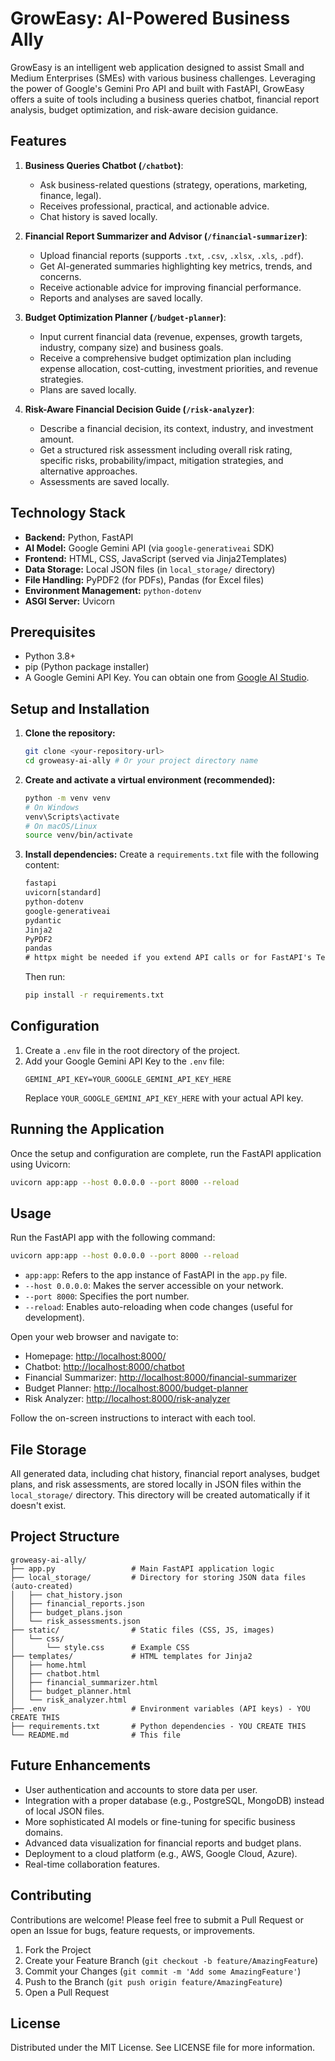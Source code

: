 
# GrowEasy: AI-Powered Business Ally

GrowEasy is an intelligent web application designed to assist Small and Medium Enterprises (SMEs) with various business challenges. Leveraging the power of Google's Gemini Pro API and built with FastAPI, GrowEasy offers a suite of tools including a business queries chatbot, financial report analysis, budget optimization, and risk-aware decision guidance.

## Features

1.  **Business Queries Chatbot (`/chatbot`)**:
    *   Ask business-related questions (strategy, operations, marketing, finance, legal).
    *   Receives professional, practical, and actionable advice.
    *   Chat history is saved locally.

2.  **Financial Report Summarizer and Advisor (`/financial-summarizer`)**:
    *   Upload financial reports (supports `.txt`, `.csv`, `.xlsx`, `.xls`, `.pdf`).
    *   Get AI-generated summaries highlighting key metrics, trends, and concerns.
    *   Receive actionable advice for improving financial performance.
    *   Reports and analyses are saved locally.

3.  **Budget Optimization Planner (`/budget-planner`)**:
    *   Input current financial data (revenue, expenses, growth targets, industry, company size) and business goals.
    *   Receive a comprehensive budget optimization plan including expense allocation, cost-cutting, investment priorities, and revenue strategies.
    *   Plans are saved locally.

4.  **Risk-Aware Financial Decision Guide (`/risk-analyzer`)**:
    *   Describe a financial decision, its context, industry, and investment amount.
    *   Get a structured risk assessment including overall risk rating, specific risks, probability/impact, mitigation strategies, and alternative approaches.
    *   Assessments are saved locally.

## Technology Stack

*   **Backend:** Python, FastAPI
*   **AI Model:** Google Gemini API (via `google-generativeai` SDK)
*   **Frontend:** HTML, CSS, JavaScript (served via Jinja2Templates)
*   **Data Storage:** Local JSON files (in `local_storage/` directory)
*   **File Handling:** PyPDF2 (for PDFs), Pandas (for Excel files)
*   **Environment Management:** `python-dotenv`
*   **ASGI Server:** Uvicorn

## Prerequisites

*   Python 3.8+
*   pip (Python package installer)
*   A Google Gemini API Key. You can obtain one from [Google AI Studio](https://aistudio.google.com/app/apikey).

## Setup and Installation

1.  **Clone the repository:**
    ```bash
    git clone <your-repository-url>
    cd groweasy-ai-ally # Or your project directory name
    ```

2.  **Create and activate a virtual environment (recommended):**
    ```bash
    python -m venv venv
    # On Windows
    venv\Scripts\activate
    # On macOS/Linux
    source venv/bin/activate
    ```

3.  **Install dependencies:**
    Create a `requirements.txt` file with the following content:
    ```txt
    fastapi
    uvicorn[standard]
    python-dotenv
    google-generativeai
    pydantic
    Jinja2
    PyPDF2
    pandas
    # httpx might be needed if you extend API calls or for FastAPI's TestClient
    ```
    Then run:
    ```bash
    pip install -r requirements.txt
    ```

## Configuration

1.  Create a `.env` file in the root directory of the project.
2.  Add your Google Gemini API Key to the `.env` file:
    ```env
    GEMINI_API_KEY=YOUR_GOOGLE_GEMINI_API_KEY_HERE
    ```
    Replace `YOUR_GOOGLE_GEMINI_API_KEY_HERE` with your actual API key.

## Running the Application

Once the setup and configuration are complete, run the FastAPI application using Uvicorn:

```bash
uvicorn app:app --host 0.0.0.0 --port 8000 --reload
```

## Usage

Run the FastAPI app with the following command:

```bash
uvicorn app:app --host 0.0.0.0 --port 8000 --reload
```

* `app:app`: Refers to the app instance of FastAPI in the `app.py` file.
* `--host 0.0.0.0`: Makes the server accessible on your network.
* `--port 8000`: Specifies the port number.
* `--reload`: Enables auto-reloading when code changes (useful for development).

Open your web browser and navigate to:

* Homepage: [http://localhost:8000/](http://localhost:8000/)
* Chatbot: [http://localhost:8000/chatbot](http://localhost:8000/chatbot)
* Financial Summarizer: [http://localhost:8000/financial-summarizer](http://localhost:8000/financial-summarizer)
* Budget Planner: [http://localhost:8000/budget-planner](http://localhost:8000/budget-planner)
* Risk Analyzer: [http://localhost:8000/risk-analyzer](http://localhost:8000/risk-analyzer)

Follow the on-screen instructions to interact with each tool.

## File Storage

All generated data, including chat history, financial report analyses, budget plans, and risk assessments, are stored locally in JSON files within the `local_storage/` directory. This directory will be created automatically if it doesn't exist.

## Project Structure

```
groweasy-ai-ally/
├── app.py                 # Main FastAPI application logic
├── local_storage/         # Directory for storing JSON data files (auto-created)
│   ├── chat_history.json
│   ├── financial_reports.json
│   ├── budget_plans.json
│   └── risk_assessments.json
├── static/                # Static files (CSS, JS, images)
│   └── css/
│       └── style.css      # Example CSS
├── templates/             # HTML templates for Jinja2
│   ├── home.html
│   ├── chatbot.html
│   ├── financial_summarizer.html
│   ├── budget_planner.html
│   └── risk_analyzer.html
├── .env                   # Environment variables (API keys) - YOU CREATE THIS
├── requirements.txt       # Python dependencies - YOU CREATE THIS
└── README.md              # This file
```

## Future Enhancements

* User authentication and accounts to store data per user.
* Integration with a proper database (e.g., PostgreSQL, MongoDB) instead of local JSON files.
* More sophisticated AI models or fine-tuning for specific business domains.
* Advanced data visualization for financial reports and budget plans.
* Deployment to a cloud platform (e.g., AWS, Google Cloud, Azure).
* Real-time collaboration features.

## Contributing

Contributions are welcome! Please feel free to submit a Pull Request or open an Issue for bugs, feature requests, or improvements.

1. Fork the Project
2. Create your Feature Branch (`git checkout -b feature/AmazingFeature`)
3. Commit your Changes (`git commit -m 'Add some AmazingFeature'`)
4. Push to the Branch (`git push origin feature/AmazingFeature`)
5. Open a Pull Request

## License

Distributed under the MIT License. See LICENSE file for more information.

